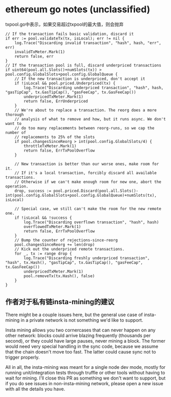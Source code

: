 # ethereum go notes (unclassified)
txpool.go中表示，如果交易超过txpool的最大值，则会抛弃  

    // If the transaction fails basic validation, discard it
	if err := pool.validateTx(tx, isLocal); err != nil {
		log.Trace("Discarding invalid transaction", "hash", hash, "err", err)
		invalidTxMeter.Mark(1)
		return false, err
	}
	// If the transaction pool is full, discard underpriced transactions
	if uint64(pool.all.Slots()+numSlots(tx)) > pool.config.GlobalSlots+pool.config.GlobalQueue {
		// If the new transaction is underpriced, don't accept it
		if !isLocal && pool.priced.Underpriced(tx) {
			log.Trace("Discarding underpriced transaction", "hash", hash, "gasTipCap", tx.GasTipCap(), "gasFeeCap", tx.GasFeeCap())
			underpricedTxMeter.Mark(1)
			return false, ErrUnderpriced
		}
		// We're about to replace a transaction. The reorg does a more thorough
		// analysis of what to remove and how, but it runs async. We don't want to
		// do too many replacements between reorg-runs, so we cap the number of
		// replacements to 25% of the slots
		if pool.changesSinceReorg > int(pool.config.GlobalSlots/4) {
			throttleTxMeter.Mark(1)
			return false, ErrTxPoolOverflow
		}

		// New transaction is better than our worse ones, make room for it.
		// If it's a local transaction, forcibly discard all available transactions.
		// Otherwise if we can't make enough room for new one, abort the operation.
		drop, success := pool.priced.Discard(pool.all.Slots()-int(pool.config.GlobalSlots+pool.config.GlobalQueue)+numSlots(tx), isLocal)

		// Special case, we still can't make the room for the new remote one.
		if !isLocal && !success {
			log.Trace("Discarding overflown transaction", "hash", hash)
			overflowedTxMeter.Mark(1)
			return false, ErrTxPoolOverflow
		}
		// Bump the counter of rejections-since-reorg
		pool.changesSinceReorg += len(drop)
		// Kick out the underpriced remote transactions.
		for _, tx := range drop {
			log.Trace("Discarding freshly underpriced transaction", "hash", tx.Hash(), "gasTipCap", tx.GasTipCap(), "gasFeeCap", tx.GasFeeCap())
			underpricedTxMeter.Mark(1)
			pool.removeTx(tx.Hash(), false)
		}
	}

## 作者对于私有链insta-mining的建议
There might be a couple issues here, but the general use case of insta-mining in a private network is not something we'd like to support.

Insta mining allows you two cornercases that can never happen on any other network: blocks could arrive blazing frequently (thousands per second), or they could have large pauses, never mining a block. The former would need very special handling in the sync code, because we assume that the chain doesn't move too fast. The latter could cause sync not to trigger properly.

All in all, the insta-mining was meant for a single node dev mode, mostly for running unit/integration tests through truffle or other tools without having to wait for mining. I'll close this PR as something we don't want to support, but if you do see issues in non-insta-mining network, please open a new issue with all the details you have.